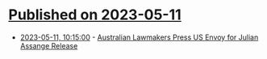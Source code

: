 # [Published on 2023-05-11](index.md)

* [2023-05-11, 10:15:00](https://soylentnews.org/article.pl?sid=23/05/10/1436224&from=rss) - [Australian Lawmakers Press US Envoy for Julian Assange Release](https://soylentnews.org/article.pl?sid=23/05/10/1436224&from=rss)
